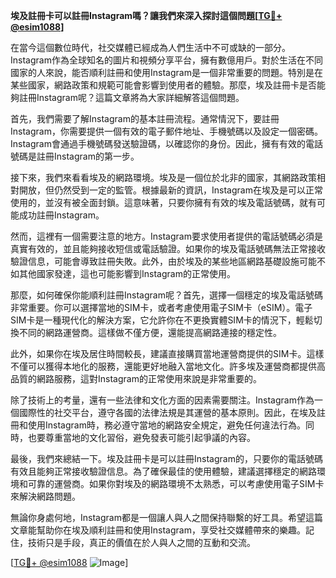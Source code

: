 **埃及註冊卡可以註冊Instagram嗎？讓我們來深入探討這個問題[[TG💪+ @esim1088](https://t.me/s/esim1088)]**

在當今這個數位時代，社交媒體已經成為人們生活中不可或缺的一部分。Instagram作為全球知名的圖片和視頻分享平台，擁有數億用戶。對於生活在不同國家的人來說，能否順利註冊和使用Instagram是一個非常重要的問題。特別是在某些國家，網路政策和規範可能會影響到使用者的體驗。那麼，埃及註冊卡是否能夠註冊Instagram呢？這篇文章將為大家詳細解答這個問題。

首先，我們需要了解Instagram的基本註冊流程。通常情況下，要註冊Instagram，你需要提供一個有效的電子郵件地址、手機號碼以及設定一個密碼。Instagram會通過手機號碼發送驗證碼，以確認你的身份。因此，擁有有效的電話號碼是註冊Instagram的第一步。

接下來，我們來看看埃及的網路環境。埃及是一個位於北非的國家，其網路政策相對開放，但仍然受到一定的監管。根據最新的資訊，Instagram在埃及是可以正常使用的，並沒有被全面封鎖。這意味著，只要你擁有有效的埃及電話號碼，就有可能成功註冊Instagram。

然而，這裡有一個需要注意的地方。Instagram要求使用者提供的電話號碼必須是真實有效的，並且能夠接收短信或電話驗證。如果你的埃及電話號碼無法正常接收驗證信息，可能會導致註冊失敗。此外，由於埃及的某些地區網路基礎設施可能不如其他國家發達，這也可能影響到Instagram的正常使用。

那麼，如何確保你能順利註冊Instagram呢？首先，選擇一個穩定的埃及電話號碼非常重要。你可以選擇當地的SIM卡，或者考慮使用電子SIM卡（eSIM）。電子SIM卡是一種現代化的解決方案，它允許你在不更換實體SIM卡的情況下，輕鬆切換不同的網路運營商。這樣做不僅方便，還能提高網路連接的穩定性。

此外，如果你在埃及居住時間較長，建議直接購買當地運營商提供的SIM卡。這樣不僅可以獲得本地化的服務，還能更好地融入當地文化。許多埃及運營商都提供高品質的網路服務，這對Instagram的正常使用來說是非常重要的。

除了技術上的考量，還有一些法律和文化方面的因素需要關注。Instagram作為一個國際性的社交平台，遵守各國的法律法規是其運營的基本原則。因此，在埃及註冊和使用Instagram時，務必遵守當地的網路安全規定，避免任何違法行為。同時，也要尊重當地的文化習俗，避免發表可能引起爭議的內容。

最後，我們來總結一下。埃及註冊卡是可以註冊Instagram的，只要你的電話號碼有效且能夠正常接收驗證信息。為了確保最佳的使用體驗，建議選擇穩定的網路環境和可靠的運營商。如果你對埃及的網路環境不太熟悉，可以考慮使用電子SIM卡來解決網路問題。

無論你身處何地，Instagram都是一個讓人與人之間保持聯繫的好工具。希望這篇文章能幫助你在埃及順利註冊和使用Instagram，享受社交媒體帶來的樂趣。記住，技術只是手段，真正的價值在於人與人之間的互動和交流。

[[TG💪+ @esim1088](https://t.me/s/esim1088) ![Image](https://i.postimg.cc/4NQfJmqS/Snipaste-2025-05-13-00-14-12.png)]